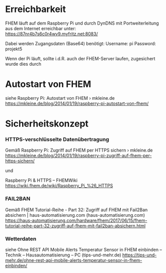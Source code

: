 # Erreichbarkeit
FHEM läuft auf dem Raspberry Pi und durch DynDNS mit Portweiterleitung aus dem Internet erreichbar unter:
https://87nr4b7s6c0r4wv9.myfritz.net:8083/
 
Dabei werden Zugangsdaten (Base64) benötigt:
Username: pi
Password: projekt5
 
Wenn der Pi läuft, sollte i.d.R. auch der FHEM-Server laufen,
zugesichert wurde dies durch
 
# Autostart von FHEM
siehe Raspberry Pi: Autostart von FHEM › mkleine.de
https://mkleine.de/blog/2014/01/19/raspberry-pi-autostart-von-fhem/
 
# Sicherheitskonzept
### HTTPS-verschlüsselte Datenübertragung
Gemäß Raspberry Pi: Zugriff auf FHEM per HTTPS sichern › mkleine.de 
https://mkleine.de/blog/2014/01/19/raspberry-pi-zugriff-auf-fhem-per-https-sichern/

und 

Raspberry Pi & HTTPS – FHEMWiki
https://wiki.fhem.de/wiki/Raspberry_Pi_%26_HTTPS
 
### FAIL2BAN
Gemäß FHEM Tutorial-Reihe - Part 32: Zugriff auf FHEM mit Fail2Ban absichern | haus-automatisierung.com (haus-automatisierung.com)
https://haus-automatisierung.com/hardware/fhem/2017/06/15/fhem-tutorial-reihe-part-32-zugriff-auf-fhem-mit-fail2ban-absichern.html

### Wetterdaten
siehe Ohne REST API Mobile Alerts Temperatur Sensor in FHEM einbinden – Technik – Hausautomatisierung – PC (tips-und-mehr.de)
https://tips-und-mehr.de/ohne-rest-api-mobile-alerts-temperatur-sensor-in-fhem-einbinden/
